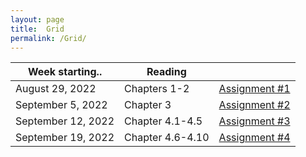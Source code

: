 ```yaml
---
layout: page
title:  Grid
permalink: /Grid/
---
```


|Week starting..   | Reading | |
|------------------|-------------------------------------------------------------------------------------------------------------------------------|---------------------------|
| August 29, 2022 | Chapters 1-2 | [Assignment #1](/PhysH308/assignments/wk1) |
| September 5, 2022 | Chapter 3 |  [Assignment #2](/PhysH308/assignments/wk2) | 
| September 12, 2022 | Chapter 4.1-4.5 |  [Assignment #3](/PhysH308/assignments/wk3) | 
| September 19, 2022 | Chapter 4.6-4.10 | [Assignment #4](/PhysH308/assignments/wk4) |
